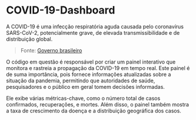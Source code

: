 # COVID-19-Dashboard

A COVID-19 é uma infecção respiratória aguda causada pelo coronavírus SARS-CoV-2, potencialmente grave, de elevada transmissibilidade e de distribuição global.

> Fonte: [Governo brasileiro](https://www.gov.br/saude/pt-br/assuntos/coronavirus)

O código em questão é responsável por criar um painel interativo que monitora e rastreia a propagação da COVID-19 em tempo real. Este painel é de suma importância, pois fornece informações atualizadas sobre a situação da pandemia, permitindo que autoridades de saúde, pesquisadores e o público em geral tomem decisões informadas.

 Ele exibe várias métricas-chave, como o número total de casos confirmados, recuperações, e mortes. Além disso, o painel também mostra a taxa de crescimento da doença e a distribuição geográfica dos casos.

